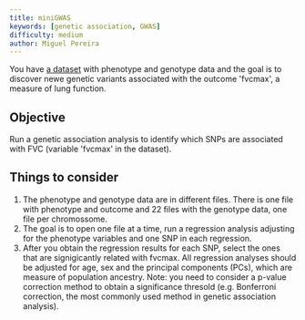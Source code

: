 ```yaml
---
title: miniGWAS
keywords: [genetic association, GWAS]
difficulty: medium
author: Miguel Pereira
---
```


You have [a dataset](https://raw.githubusercontent.com/USCbiostats/rbootcamp/master/projects/17-gwas1/mini-gwas-data.zip) with phenotype and genotype data and the goal is to discover newe genetic variants associated with the outcome 'fvcmax', a measure of lung function.

## Objective

Run a genetic association analysis to identify which SNPs are associated with FVC (variable 'fvcmax' in the dataset).

## Things to consider

1. The phenotype and genotype data are in different files. There is one file with phenotype and outcome and 22 files with the genotype data, one file per chromossome.
2. The goal is to open one file at a time, run a regression analysis adjusting for the phenotype variables and one SNP in each regression.
3. After you obtain the regression results for each SNP, select the ones that are signigicantly related with fvcmax. All regression analyses should be adjusted for age, sex and the principal components (PCs), which are measure of population ancestry. Note: you need to consider a p-value correction method to obtain a significance thresold (e.g. Bonferroni correction, the most commonly used method in genetic association analysis).


